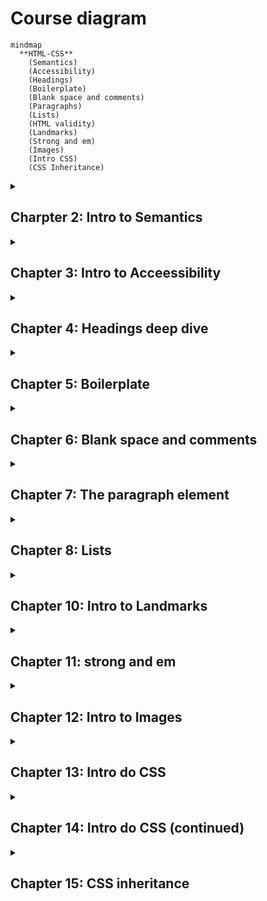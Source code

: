 # Course diagram

```mermaid
mindmap
  **HTML-CSS**
    (Semantics)
    (Accessibility)
    (Headings)
    (Boilerplate)
    (Blank space and comments)
    (Paragraphs)
    (Lists)
    (HTML validity)
    (Landmarks)
    (Strong and em)
    (Images)
    (Intro CSS)
    (CSS Inheritance)
```

<details>
  
  <summary><h2>Charpter 2: Intro to Semantics</h2></summary>

### Intro to Semantics

<p style="text-align: justify">Escrever HTML semântico significa dar significado para os elementos que nós usamos. Isso permite você focar no propósito do elemente ao invés de sua aparência. Semântica foca em fornecer significado e propósito para os elementos que você usa.</p>

<br>

### Intro to Headings

<p style ="text-align: justify">O elemento cabeçalho h1 é usado para representa o tópico de mais alta importância em uma página web. Ao escrever código HTML, é importante focar na semântica ao invés da aparencia. HTML é feito para o conteúdo, enquanto que o CSS é usado para estilizar o conteúdo.</p>

</details>

<details>
  <summary><h2>Chapter 3: Intro to Acceessibility</h2></summary>

  ### Intro to Accessibility

  <p style ="text-align: justify">No contexto do HTML, acessibilidade se refere a fazer seu site usável por todo mundo. Quando você escrever seu código de acessibilidade, seu eu do futuro irá te agradecer. Nós estamos escrevendo websites que nós iremos usar daqui alguns anos. Nossa extensão de habilidades pode muito bem mudar em poucos anos.</p>

<br>

### Headings and Accesibility

<p style ="text-align: justify">Leitor de tela é um software que tem comandos para rapidamente pular entre cabeçalhos ou regiões referenciais específicas. Isso faz com que seja essencial ter cabeçalhos siginificativos. Isso ajuda ususários com tecnologias assistivas facilmente navegar e explorar sua página. Note que isso não é o único benefício de ter cabeçalhos siginicativos. Há muito mais benefícios no que diz respeito a SEO.</p>
  
</details>

<details>
  <summary><h2>Chapter 4: Headings deep dive</h2></summary>

  ### H1 e H2

  <p style ="text-align: justify">O elemento h2 é usado para definir títulos da principais seções de uma página web. O elemente h2 é uma subseção do elemento h1. É importante pensar nos elementos h1 e h2 como um rascunho de um livro. O h1 é o título da página e os elementos h2 são os capítulos. Nós estamos levando um tempo e focando nos pequenos detalhes porque é muito importante usar h1 e h2 baseado na hierarquia no documento ao invés do tamanho da fonte. Utilize somente um h1 por página, pois o h1 é o principal</p>

<br>

### H3, H4, H5 and H6

<p style ="text-align: justify">Nós já aprendemos sobre h1 e h2. Similarmente para como h2 se relaciona com h1: o elemento h3 é uma subseção de h2, h4 é uma subseção de 3, h5 é uma subseção de h4 e h6 é uma subseção de h5. É importante evitar pular níveis de cabeçalhos. Se você tem um h1, o cabeçalho a seguir deverá ser h2. Você não deve pular h2 e ir direto para h3. O mesmo se aplica aos outros cabeçalhos.</p>

<br>

### Headings and SEO

<p style ="text-align: justify">SEO (Search Engine Optimization) é a prática de aprimorar a qualidade de seu website de modo a adquirir mais visitantes advindos dos motores de busca. Cabeçalhos teem uma função importante em SE, pois você está comunicndo para o motor de busca o rascunho da página e o tópico mais importante.</p>
</details>

<details>
  <summary><h2>Chapter 5: Boilerplate</h2></summary>

  ### What is an attribute?

  <p style ="text-align: justify">Todo elemento html pode ter um ou mais pares de <code>chave="valor"</code> que permite você customizar ou configurar o comportamento do elemento. Os pares <code>chave="valor" são chamados de atributos.</code></p>
  
```html
<html lang ="pt-br">

</html>
```

<p style ="text-align: justify">O <code>lang</code> é chamado de chave e o <code>"pt-br"</code> é chamado de valor. As aspas são necessárias para diferenciar atributos de outros e não gerar problemas inesperados. Observe abaixo que o elemento <code>meta</code> possui 2 atributos: <code>name ="viewport" content ="width=device.width, initial-scale=1.0"</code></p>

```html
<meta name ="viewport" content ="width=device-width, initial-scale=1.0">
```

<br>

### The doctype

```html
<!DOCTYPE html>
```

<p>Especifica a versão do html que o navegador irá renderizar. Nesse caos, HTML 5</p>

<br>

### The html element

<p style ="text-align: justify">O elemento html é o elemento raiz de toda página html. A partir dele, todos os outros elementos são criados. Esse elemento possui dois elementos filho, <code>head</code> e <code>body</code>.</p>

<br>

### The head element

<p style ="text-align: justify">O elemento <code>head</code> contém informação e dados que serão processados pelo navegador e motores de busca. O conteúdo dentro dessa tag não é exibido na página, mas pode afetar o comportamento visual dela.</p>

<br>

### The body element

<p style ="text-align: justify">O elemento <code>body</code> contém todo o conteúdo da página. É aqui onde você escreve os cabeçalhos, parágrafos, adiciona imagens, vídeos e tudo o mais.</p>

<br>

### Meta charset

```html
<meta charset ="UTF-8"
```

<p style ="text-align: justify">A chave <code>charset</code> é a abreviação de <i>character set</i>(conjunto de caracteres). Ela refere a como exibir os diversos tipos de caracteres na tela pelo computador. O valor <code>UTF-8</code> possui suporte para muitos dos caracteres do mundo inteiro.</p>

<br>

### Meta viewport

```html
<meta name ="viewport" content ="width=device-width, initial-scale=1.0">
```

<p style ="text-align: justify">O viewport precisa ser utilizado por um website para que em uma tela móvel a exibição seja adequada ao tamanho da tela. Ele pede para o navegador representar a largura da página de acordo com o dispositivo atual.</p>

<br>

### The title element

```html
<title>MDN Web Docs</title>
```

<p style ="text-align: justify">O elemento <code>title</code> mostra o título de uma página web barra de abas de um navegador.</p>
  
</details>

<details>
  <summary><h2>Chapter 6: Blank space and comments</h2></summary>

  ### HTML Comments

```html
<!-- Comentário de linha única-->

<!-- Comenário
de múltiplas linhas -->
```

  <p style ="text-align: justify">Um comentário é um pedaço de texto escrito por um desenvolvedor para descrever o que está acontecendo no código, prover esclarecimento, uma nota para ele mesmo ou outras notas.</p>
  
  <br>

  ### Blank space and newlines

  <p style ="text-align: justify">Espaços em branco são tratados diferentemente no HTML do que você pode experar. Olhe abaixo:</p>

```html
<h1>Hello           world</h1>
```
**Resposta:**

<code>Hello world</code>

<p style ="text-align: justify">Você tem mais do que um espaço em branco, ele será renderizado como um espaço em branco pelo navegador. Este comportamento dá a você flexibilidade sobre como escrever seu código, especialmente conforme sua página vai ficando mais complexa..</p>

<br>

### New Lines

<p style ="text-align: justify">Caracteres de nova linha são representados por um único caractere de espaço em branco.</p>

```
<h1>Hello

World</h1>
```

**Resultado:**

<code>Hello World</code>

<br>

### What if a want a new line to render?

<p style ="text-align: justify">Em alguns caso, você quer um caractere de nova linha para renderizar na página. Nesse caso, você usa o elemento de quebra de linha <code>br</code>. Esse elemento produz uma nova linha e não possui tag de fechamento.</p>

<p style ="text-align: justify">O elemento <code>br</code> não é tão utilizado como você pode espear. Seu uso deveria ser limitado a lugares onde uma nova linha dentro da mesma sentência ou contexto. Você não deveria usar-ló para separar parágrafos. Também, o elemento <code>br</code> nunca deveria ser usado para criar separação entre elementos: 1. ele quebre a página em termos de acessibilidade e 2. você não pode facilmente modificar a separação entre dois elementos.</p>

<p style ="text-align: justify">O exemplo mais comum de uso é para representar endereços. Outro exemplo típico está em literatura (poemas), onde você precisa que um pedaço do texto vá em outra linha.</p>
  
</details>

<details>
  <summary><h2>Chapter 7: The paragraph element</h2></summary>


```html
<p>The xPhone is the best phone on the market.</p>
```

### The paragraph element

<p style ="text-align: justify">O elemento <code>p</code>é usado para representar um parágrafo de texto de uma página web. Alguns leitores de tela anunciam o elemento <code>p</code> como um parágrafo. Isso permite ao usuário escutar algumas poucas palavras do parágrafo e pular para o seguinte. Quando você escreve o texto dentro do parágrafo, você fala ao navegador o significado do elemento. Isso é chamado de HTML semântico.</p>

<br>

### Paragraphs and line breaks

<p style ="text-align: justify">O elemento <code>br</code> não deveria ser usado para separar parágrafos ou dois elementos. De fato, ele deveria ser usado somente para criar uma nova linha dentro da mesma sentência ou contexto.</p>

<br>

### Contents of a paragraph

<p style ="text-align: justify">Um elemento parágrafo irá conter majoritariamente texto. Por agora, é importante saber que você não pode aninhar um parágrafo dentro do outro.</p>
  
</details>

<details>
  <summary><h2>Chapter 8: Lists</h2></summary>

### The ol and ul elements

```html
<ol>

    <li>Heat the pasta.</li>

    <li>Pour the sauce on the cooked pasta.</li>

</ol>
```

### The ol (ordered list) element

<p style ="text-align: justify">O elemento <code>ol</code> (ordered list) representa uma lista de items onde os items foram intencionalmente ordenados. O elemento <code>li</code> representa o um item da lista. Então, o <code>ol</code> define que a lista é ordenada. Então, cada elemento <code>li</code> dentro representa um item dessa lista ordenada.</p>

<br>

```html
<ul>

    <li>Heat the pasta.</li>

    <li>Pour the sauce on the cooked pasta.</li>

</ul>
```


### The ul (unordered list) element

<p style="text-align: justify">Similar ao elmento <code>ol</code> nós temos agora o elemento <code>ul</code>. O elemento <code>ul</code> representa listas de items onde a ordem de items não importa.</p>

<br>

```html
<ol>

  <li>Introduction</li>

  <li>Hypothesis</li>

  <li>Theories</li>

    <ul>

      <li>Behavior theory</li>

      <li>Relational theory</li>

    </ul>
  
  <li>Conclusion</li>

</ol>
```

### Element nesting

<p style ="text-align: justify">É possíve também com listas, aninhar uma dentro da outra, criando listas dentro de listas. Vale tanto para listas ordenadas dentro de lista não ordenadas ou vice-versa, listas ordenads dentro de listas ordenadas e listas não ordenadas dentro de listas não ordenadas</p>

  
</details>

<details>
 <summary><h2>Chapter 10: Intro to Landmarks</h2></summary>
 
### Intro to Landmarks

<p style ="text-align: justify">Elementos referenciais teem o objetivo de dividir a página em várias áreas reconhecíveis. Um usuário pode usar leitores de tela para navegar com facilidade e motores de buscam podem melhor entender o conteúdo do seu website</p>

<br>

### The Main Element

<p style ="text-align: justify">O elemento <code>main</code> é utilizado para representar o conteúdo principal da página.</p>

<br>

### The header element

<p style ="text-align: justify">O elemento <code>header</code> representa o conteúdo usado para introduzir a página. Ele geralmente contém o cabeçalho, uma logo e elementos de navegação.</p>

<br>

### The footer element

 <p style ="text-align:justify">O elemento <code>footer</code> representa o rodapé da página. Ele contém os dados comumente utilizados no final da página, tais como: links, documentos relacionados, direitos de propriedade intelectual, informações de contato e endereço.</p>

 
</details>

<details>
  <summary><h2>Chapter 11: strong and em</h2></summary>

 ### The strong and b elements

 <p style ="text-align: justify">O elemento <code>strong</code> é utilizado para represenar conteúdo que forte relevância, seriedade ou urgência.</p>

<br>

### The b element

 <p style ="text-align: justify">O elemento <code>b</code> é utilizado para chamar a atenção de uma porção de texto relevante, sem tem muita importância além disso.</p>

<br>

### The em and i elements

 <p style ="text-align: justify">O elemento <code>em</code> é utilizado para dar ênfase em termos de tonalidade ao conteúdo.</p>

<br>

 <p style ="text-align: justify">O elemento <code>i</code> é utilizado para denotar outros termos de idioma diferentes, títulos de obras artísticas ou termos técnicos.</p>

  
</details>

<details>
  <summary><h2>Chapter 12: Intro to Images</h2></summary>

```html
<img src = "" width ="" height ="" alt ="">
```
 
  ### The img element

  <p style ="text-align: justify">O elemento <code>img</code> é responsável por exibir imagens na página.</p>

  <br>

  ### The src attribute

  <p style ="text-align: justify">O atributo src é usado para definir o local da página.</p>

  ### The width and height attributes

  <p style ="text-align: justify">O atributo width define a largura da imagem e height a altura da página e é sempre necessário utilizar-los para explicitar o tamanho da imagem para o navegador e remover comportamentos preditivos dos navegadores em alocar o espaço certo para imagem na página.</p>

  <br>

  ### Alternative text

  <p style ="text-align: justify">O atributo alt é usado para especificar um texto alternativo no lugar da imagem caso ele não possa ser exibida. Com isso, ele sempre é necessário. Ele é usado também em leitores de tela, como forma de narrar a imagem para uma pessoa cega.</p>


 #### Decorative images

 <p style ="text-align: justify">Um imagem decorativa é usada somente com o único propósito estético na página. Para tais imagens, o atributo alt precisa estar assim: <code>alt =""</code>.</p>

 <br>

 #### Informative images

 <p style ="text-align: justify">Imagens informativas são imagens que adicionam valor para a página e possuem relacão com o conteúdo. Para tais imagens o atributo alt precisa estar assim: <code>alt ="textoDescritivoImagem"</code>. Evite utilizar descrições genéricas, pois pode confundir pessoas que estejam utilizando leitores de tela.</p>
  
</details>

<details>
  <summary><h2>Chapter 13: Intro do CSS</h2></summary>

  
</details>

<details>
  <summary><h2>Chapter 14: Intro do CSS (continued)</h2></summary>

  
</details>

<details>
  <summary><h2>Chapter 15: CSS inheritance</h2></summary>

  
</details>
